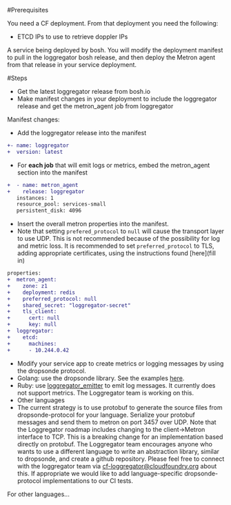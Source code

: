 #Prerequisites

You need a CF deployment. From that deployment you need the following:
- ETCD IPs to use to retrieve doppler IPs

A service being deployed by bosh. You will modify the deployment manifest to pull in the loggregator bosh release, 
and then deploy the Metron agent from that release in your service deployment. 

#Steps

- Get the latest loggregator release from bosh.io
- Make manifest changes in your deployment to include the loggregator release and get the metron_agent job from loggregator

Manifest changes:
- Add the loggregator release into the manifest
```diff
+- name: loggregator
+  version: latest
```

- For **each job** that will emit logs or metrics, embed the metron_agent section into the manifest

```diff
+  - name: metron_agent
+    release: loggregator
   instances: 1
   resource_pool: services-small
   persistent_disk: 4096
```

- Insert the overall metron properties into the manifest. 
 - Note that setting ```prefered_protocol``` to ```null``` will cause the transport layer to use UDP. 
 This is not recommended because of the possibility for log and metric loss. It is recommended to 
 set ```preferred_protocol``` to TLS, adding appropriate certificates, using the instructions found [here](fill in)
 
```diff
properties:
+  metron_agent:
+    zone: z1
+    deployment: redis
+    preferred_protocol: null
+    shared_secret: "loggregator-secret"
+    tls_client:
+      cert: null
+      key: null
+  loggregator:
+    etcd:
+      machines:
+      - 10.244.0.42
```

- Modify your service app to create metrics or logging messages by using the dropsonde protocol. 
 - Golang: use the dropsonde library. See the examples [here](https://github.com/cloudfoundry/dropsonde). 
 - Ruby: use [loggregator_emitter](https://github.com/cloudfoundry/loggregator_emitter) to emit log messages. It 
 currently does not support metrics. The Loggregator team is working on this.
 - Other languages
  - The current strategy is to use protobuf to generate the source files from dropsonde-protocol for your language. 
  Serialize your protobuf messages and send them to metron on port 3457 over UDP. Note that the Loggregator roadmap 
  includes changing to the client->Metron interface to TCP. This is a breaking change for an implementation based 
  directly on protobuf. The Loggregator team encourages anyone who wants to use a different language to write an 
  abstraction library, similar to dropsonde, and create a github repository. Please feel free to connect with the loggregator
  team via cf-loggregator@cloudfoundry.org about this. If appropriate we would like to add language-specific dropsonde-protocol implementations
  to our CI tests.


For other languages...
